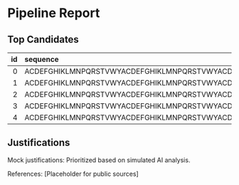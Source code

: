 # Pipeline Report

## Top Candidates

|   id | sequence                                                                                             |   env_temp |   length |   env_temp_mean |    score |
|-----:|:-----------------------------------------------------------------------------------------------------|-----------:|---------:|----------------:|---------:|
|    0 | ACDEFGHIKLMNPQRSTVWYACDEFGHIKLMNPQRSTVWYACDEFGHIKLMNPQRSTVWYACDEFGHIKLMNPQRSTVWYACDEFGHIKLMNPQRSTVWY |    37.3784 |      100 |         37.3784 | 0.820234 |
|    1 | ACDEFGHIKLMNPQRSTVWYACDEFGHIKLMNPQRSTVWYACDEFGHIKLMNPQRSTVWYACDEFGHIKLMNPQRSTVWYACDEFGHIKLMNPQRSTVWY |    29.3183 |      100 |         29.3183 | 0.676913 |
|    2 | ACDEFGHIKLMNPQRSTVWYACDEFGHIKLMNPQRSTVWYACDEFGHIKLMNPQRSTVWYACDEFGHIKLMNPQRSTVWYACDEFGHIKLMNPQRSTVWY |    54.1403 |      100 |         54.1403 | 0.898812 |
|    3 | ACDEFGHIKLMNPQRSTVWYACDEFGHIKLMNPQRSTVWYACDEFGHIKLMNPQRSTVWYACDEFGHIKLMNPQRSTVWYACDEFGHIKLMNPQRSTVWY |    40.5678 |      100 |         40.5678 | 0.638051 |
|    4 | ACDEFGHIKLMNPQRSTVWYACDEFGHIKLMNPQRSTVWYACDEFGHIKLMNPQRSTVWYACDEFGHIKLMNPQRSTVWYACDEFGHIKLMNPQRSTVWY |    52.1318 |      100 |         52.1318 | 0.684804 |

## Justifications
Mock justifications: Prioritized based on simulated AI analysis.

References: [Placeholder for public sources]
